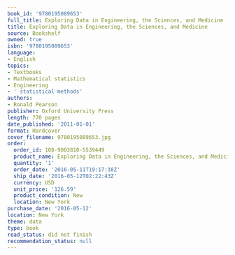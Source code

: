 ```yaml
---
book_id: '9780195089653'
full_title: Exploring Data in Engineering, the Sciences, and Medicine
title: Exploring Data in Engineering, the Sciences, and Medicine
source: Bookshelf
owned: true
isbn: '9780195089653'
language:
- English
topics:
- Textbooks
- Mathematical statistics
- Engineering
- ' statistical methods'
authors:
- Ronald Pearson
publisher: Oxford University Press
length: 770 pages
date_published: '2011-01-01'
format: Hardcover
cover_filename: 9780195089653.jpg
order:
  order_id: 108-9003810-5539449
  product_name: Exploring Data in Engineering, the Sciences, and Medicine
  quantity: '1'
  order_date: '2016-05-11T19:17:38Z'
  ship_date: '2016-05-12T02:22:43Z'
  currency: USD
  unit_price: '126.59'
  product_condition: New
  location: New York
purchase_date: '2016-05-12'
location: New York
theme: data
type: book
read_status: did not finish
recommendation_status: null
---
```


